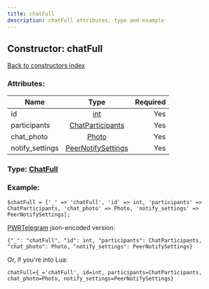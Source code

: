 ```yaml
---
title: chatFull
description: chatFull attributes, type and example
---
```

## Constructor: chatFull  
[Back to constructors index](index.md)



### Attributes:

| Name     |    Type       | Required |
|----------|:-------------:|---------:|
|id|[int](../types/int.md) | Yes|
|participants|[ChatParticipants](../types/ChatParticipants.md) | Yes|
|chat\_photo|[Photo](../types/Photo.md) | Yes|
|notify\_settings|[PeerNotifySettings](../types/PeerNotifySettings.md) | Yes|



### Type: [ChatFull](../types/ChatFull.md)


### Example:

```
$chatFull = ['_' => 'chatFull', 'id' => int, 'participants' => ChatParticipants, 'chat_photo' => Photo, 'notify_settings' => PeerNotifySettings];
```  

[PWRTelegram](https://pwrtelegram.xyz) json-encoded version:

```
{"_": "chatFull", "id": int, "participants": ChatParticipants, "chat_photo": Photo, "notify_settings": PeerNotifySettings}
```


Or, if you're into Lua:  


```
chatFull={_='chatFull', id=int, participants=ChatParticipants, chat_photo=Photo, notify_settings=PeerNotifySettings}

```


